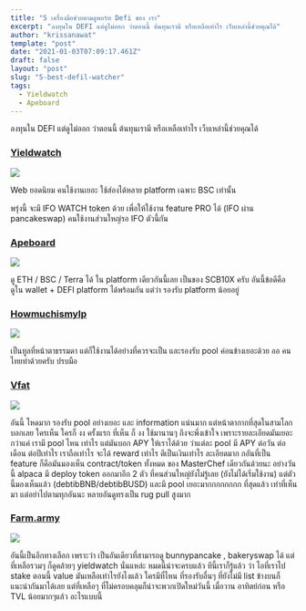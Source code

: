 ```yaml
---
title: "5 เครื่องมือช่วยตามดูพอร์ท Defi ของ เรา"
excerpt: "ลงทุนใน DEFI แต่ดูไม่ออก ว่าตอนนี้ ต้นทุนเรามี หรือเหลือเท่าไร เว็บเหล่านี้ช่วยคุณได้"
author: "krissanawat"
template: "post"
date: "2021-01-03T07:09:17.461Z"
draft: false
layout: "post"
slug: "5-best-defil-watcher"
tags:
  - Yieldwatch
  - Apeboard
---
```


ลงทุนใน DEFI แต่ดูไม่ออก ว่าตอนนี้ ต้นทุนเรามี หรือเหลือเท่าไร เว็บเหล่านี้ช่วยคุณได้

### [Yieldwatch](https://yieldwatch.net/)

![](https://cdn-images-1.medium.com/max/2352/1*0HJWjZsUwuYzNBEg3aBguA.png)

Web ยอดนิยม คนใช้งานเยอะ ใช้ส่องได้หลาย platform เฉพาะ BSC เท่านั้น

พรุ่งนี้ จะมี IFO WATCH token ด้วย เพื่อให้ใช้งาน feature PRO ได้ (IFO ผ่าน pancakeswap) คนใช้งานส่วนใหญ่รอ IFO ตัวนี้กัน

### [Apeboard](https://apeboard.finance/dashboard)

![](https://cdn-images-1.medium.com/max/2682/1*F1956f8WQfwURAMKAps65A.png)

ดู ETH / BSC / Terra ได้ ใน platform เดียวกันนี้เลย เป็นของ SCB10X ครับ อันนี้ข้อดีคือ ดูใน wallet + DEFI platform ได้พร้อมกัน แต่ว่า รองรับ platform น้อยอยู่

### [Howmuchismylp](https://howmuchismylp.com/?fbclid=IwAR39p0cNgNriHeNLm0W3IiCHx0uw_A_c3OV1ZjpogHJXZzNZePzCjwoDSbU)

![](https://cdn-images-1.medium.com/max/2000/1*6FVI5LZcDFvjri9cj-X2Vw.png)


เป็นทูลที่หน้าตาธรรมดา แต่ก็ใช้งานได้อย่างที่ควรจะเป็น และรองรับ pool ค่อนข้างเยอะด้วย ออ คนไทยทำด้วยครับ ปรบมือ

### [Vfat](https://l.facebook.com/l.php?u=https%3A%2F%2Fvfat.tools%2Fbsc%2F%3Ffbclid%3DIwAR3mJelw1o8cSyK72ZGH0lckGF1HlM6hCjkAqDmoBreJIge6OqlKA8JN6H0&h=AT2lMApWff83fc26ZNGIH2Idi2Op_tvwzS-Cu18VJ7stlSmdrWPF0vquj5Is4Cqafy_RQYVB0g1WXxVEcbddgQ-P2DenpXH8pGzjNfQ24_RqkOia0el-dhq1si2Vqan0DVrN&__tn__=-UK-R&c[0]=AT0Jt3N4BH7Ztk-pVipxaqGZ-EOi9TbfL4KchiYgzpR096xocrEvwugtq2ojLlnj0mQ0DfUM-I-YPtSkLNo8Ao1a9kGRdE2a8OJrCKRLJZLPZoOD324hDM4-MxoJaNktXScLVNn4TwciLhCBWH7L)

![](https://cdn-images-1.medium.com/max/2000/1*6Vv_5I2pzA1MDL3UdCSd_Q.png)



อันนี้ โหดมาก รองรับ pool อย่างเยอะ และ information แน่นมาก แต่หน้าตากากที่สุดในสามโลก บอกเลย ใครเห็น ใครก็ งง ครั้งแรก ที่เห็น ก็ งง ใช้มานานๆ ถึงจะพึ่งเข้าใจ เพราะรายละเอียดมันเยอะกว่าแค่ เรามี pool ไหน เท่าไร แต่มันบอก APY ให้เราได้ด้วย ว่าแต่ละ pool มี APY ต่อวัน ต่อเดือน ต่อปีเท่าไร เราถือเท่าไร จะได้ reward เท่าไร ตีเป็นเงินเท่าไร ละเอียดมาก กอันที่เป็น feature ก็คือมันมองเห็น contract/token ทั้งหมด ของ MasterChef เดียวกันด้วยนะ อย่างวันนี้ alpaca มี deploy token ออกมาอีก 2 ตัว ที่คนส่วนใหญ๋ยังไม่รู้เลย (ยังไม่ได้เริ่มใช้งาน) แต่ตัวนี้มองเห็นแล้ว (debtibBNB/debtibBUSD) และมี pool เยอะมากกกกกกกก ที่สุดแล้ว เท่าที่เห็นมา แต่อย่าไปตามทุกอันนะ หลายอันดูทรงเป็น rug pull สูงมาก

### [Farm.army](https://l.facebook.com/l.php?u=https%3A%2F%2Ffarm.army%2F%3Ffbclid%3DIwAR2jcfySkh7zGdfW6UgWfeYkMuabBu-M6jqv0wt_-V1nvNUi9bz9T4RZ6II&h=AT0LdM7tDvCU-1Iu4PngicN2TjL-xXG-v7_2E1m6ECbpRfOXxONfsX_5KgD2RT--UVXXs2Mbie-08Om9OPWHEW7hN4_QT2MyY3xp2_aBDYHB0Ien3ZxinWHVzuC08gN2vNmH&__tn__=-UK-R&c[0]=AT0Jt3N4BH7Ztk-pVipxaqGZ-EOi9TbfL4KchiYgzpR096xocrEvwugtq2ojLlnj0mQ0DfUM-I-YPtSkLNo8Ao1a9kGRdE2a8OJrCKRLJZLPZoOD324hDM4-MxoJaNktXScLVNn4TwciLhCBWH7L)

![](https://cdn-images-1.medium.com/max/2766/1*-JGfJhEJNgj0ibozUzzlaw.png)

อันนี้เป็นอีกทางเลือก เพราะว่า เป็นอันเดียวที่สามารถดู bunnypancake , bakeryswap ได้ แต่ที่เหลือรวมๆ ก็ดูคล้ายๆ yieldwatch นั่นแหล่ะ หมดนี้น่าจะครบแล้ว ทีนี้เราก็รู้แล้ว ว่า ไอที่เราไป stake ตอนนี้ value มันเหลือเท่าไรยังไงแล้ว ใครมีที่ไหน ที่รองรับอื่นๆ ที่ยังไม่มี list ข้างบนก็แนะนำกันมาได้เลย แต่ที่เหลือๆ ที่ไม่ครอบคลุมก็น่าจะพวกเปิดใหม่วันนี้ เมื่อวาน อาทิตย์ก่อน หรือ TVL น้อยมากๆแล้ว อะไรแบบนี้








